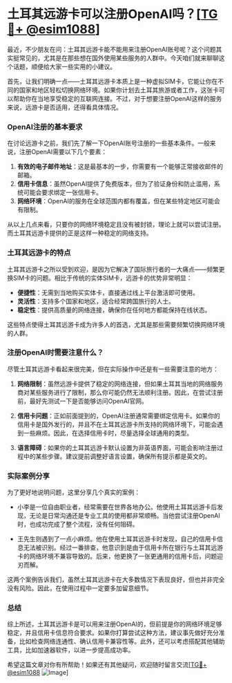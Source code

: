 # 土耳其远游卡可以注册OpenAI吗？[[TG💪+ @esim1088](https://t.me/s/esim1088)]

最近，不少朋友在问：土耳其远游卡能不能用来注册OpenAI账号呢？这个问题其实挺常见的，尤其是在那些想在国外使用某些服务的人群中。今天咱们就来聊聊这个话题，顺便给大家一些实用的小建议。

首先，让我们明确一点——土耳其远游卡本质上是一种虚拟SIM卡，它能让你在不同的国家和地区轻松切换网络环境。如果你计划去土耳其旅游或者工作，这张卡可以帮助你在当地享受稳定的互联网连接。不过，对于想要注册OpenAI这样的服务来说，远游卡是否适用，还得看具体情况。

### OpenAI注册的基本要求

在讨论远游卡之前，我们先了解一下OpenAI账号注册的一些基本条件。一般来说，注册OpenAI需要以下几个要素：

1. **有效的电子邮件地址**：这是最基本的一步，你需要有一个能够正常接收邮件的邮箱。
2. **信用卡信息**：虽然OpenAI提供了免费版本，但为了验证身份和防止滥用，系统可能会要求绑定一张信用卡。
3. **网络环境**：OpenAI的服务在全球范围内都有覆盖，但在某些特定地区可能会有限制。

从以上几点来看，只要你的网络环境稳定且没有被封锁，理论上就可以尝试注册。而土耳其远游卡提供的正是这样一种稳定的网络支持。

### 土耳其远游卡的特点

土耳其远游卡之所以受到欢迎，是因为它解决了国际旅行者的一大痛点——频繁更换SIM卡的问题。相比于传统的实体SIM卡，远游卡的优势非常明显：

- **便捷性**：无需到当地购买实体卡，直接通过线上平台激活即可使用。
- **灵活性**：支持多个国家和地区，适合经常跨国旅行的人士。
- **稳定性**：提供高质量的网络连接，确保你在任何地方都能保持在线状态。

这些特点使得土耳其远游卡成为许多人的首选，尤其是那些需要频繁切换网络环境的人群。

### 注册OpenAI时需要注意什么？

尽管土耳其远游卡看起来很完美，但在实际操作中还是有一些需要注意的地方：

1. **网络限制**：虽然远游卡提供了稳定的网络连接，但如果土耳其当地的网络服务商对某些服务进行了限制，那么你可能仍然无法顺利注册。因此，在尝试注册前，最好先测试一下是否能够访问OpenAI官网。
   
2. **信用卡问题**：正如前面提到的，OpenAI注册通常需要绑定信用卡。如果你的信用卡是国外发行的，并且不在土耳其远游卡所支持的网络环境下，可能会遇到一些麻烦。因此，在选择信用卡时，尽量选择全球通用的类型。

3. **语言障碍**：如果你的土耳其远游卡默认设置为非英语界面，可能会影响注册过程中的某些步骤。建议提前调整好语言设置，确保所有提示都是英文的。

### 实际案例分享

为了更好地说明问题，这里分享几个真实的案例：

- 小李是一位自由职业者，经常需要在世界各地办公。他使用土耳其远游卡后发现，无论是日常沟通还是专业工具的使用都非常顺畅。当他尝试注册OpenAI时，也成功完成了整个流程，没有任何阻碍。
  
- 王先生则遇到了一点小麻烦。他在使用土耳其远游卡时发现，自己的信用卡信息无法被识别。经过一番排查，他意识到是由于信用卡所在银行与土耳其远游卡的网络环境不兼容导致的。后来，他更换了一张更通用的信用卡后，问题迎刃而解。

这两个案例告诉我们，虽然土耳其远游卡在大多数情况下表现良好，但也并非完全没有风险。因此，在使用过程中一定要多加留意细节。

### 总结

综上所述，土耳其远游卡是可以用来注册OpenAI的，但前提是你的网络环境足够稳定，并且信用卡信息符合要求。如果你打算尝试这种方法，建议事先做好充分准备，比如检查网络连通性、确认信用卡兼容性等。此外，还可以考虑搭配其他辅助工具，比如加速器软件，以进一步提高成功率。

希望这篇文章对你有所帮助！如果还有其他疑问，欢迎随时留言交流[[TG💪+ @esim1088](https://t.me/s/esim1088) ![Image](https://i.postimg.cc/4NQfJmqS/Snipaste-2025-05-13-00-14-12.png)]
